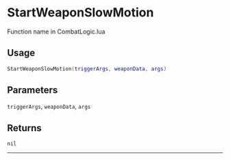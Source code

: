 # StartWeaponSlowMotion
Function name in CombatLogic.lua
## Usage
```lua
StartWeaponSlowMotion(triggerArgs, weaponData, args)
```
## Parameters
`triggerArgs`, `weaponData`, `args`
## Returns
`nil`

---